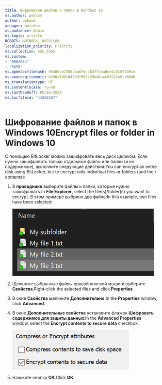 ```yaml
---
title: Шифрование файлов и папок в Windows 10
ms.author: pebaum
author: pebaum
manager: mnirkhe
ms.audience: Admin
ms.topic: article
ROBOTS: NOINDEX, NOFOLLOW
localization_priority: Priority
ms.collection: Adm_O365
ms.custom:
- "9002954"
- "5656"
ms.openlocfilehash: 50366ce2300cba6fecc03f7ebadee4c8189339ce
ms.sourcegitcommit: b398afd92d4259f893c25b48aec65921e6cc68d6
ms.translationtype: HT
ms.contentlocale: ru-RU
ms.lasthandoff: 05/16/2020
ms.locfileid: "44269307"
---
```

# <a name="encrypt-files-or-folder-in-windows-10"></a><span data-ttu-id="7012e-102">Шифрование файлов и папок в Windows 10</span><span class="sxs-lookup"><span data-stu-id="7012e-102">Encrypt files or folder in Windows 10</span></span>

<span data-ttu-id="7012e-103">С помощью BitLocker можно зашифровать весь диск целиком. Если нужно зашифровать только отдельные файлы или папки (и их содержимое), выполните следующие действия:</span><span class="sxs-lookup"><span data-stu-id="7012e-103">You can encrypt an entire disk using BitLocker, but to encrypt only individual files or folders (and their contents):</span></span>

1. <span data-ttu-id="7012e-104">В **проводнике** выберите файлы и папки, которые нужно зашифровать.</span><span class="sxs-lookup"><span data-stu-id="7012e-104">In **File Explorer**, select the file(s)/folder(s) you want to encrypt.</span></span> <span data-ttu-id="7012e-105">В этом примере выбрано два файла:</span><span class="sxs-lookup"><span data-stu-id="7012e-105">In this example, two files have been selected:</span></span>

    ![Выберите файлы или папки для шифрования](media/select-for-encrypting.png)

2. <span data-ttu-id="7012e-107">Щелкните выбранные файлы правой кнопкой мыши и выберите **Свойства**.</span><span class="sxs-lookup"><span data-stu-id="7012e-107">Right-click the selected files and click **Properties**.</span></span>

3. <span data-ttu-id="7012e-108">В окне **Свойства** щелкните **Дополнительно**.</span><span class="sxs-lookup"><span data-stu-id="7012e-108">In the **Properties** window, click **Advanced**.</span></span>

4. <span data-ttu-id="7012e-109">В окне **Дополнительные свойства** установите флажок **Шифровать содержимое для защиты данных**:</span><span class="sxs-lookup"><span data-stu-id="7012e-109">In the **Advanced Properties** window, select the **Encrypt contents to secure data** checkbox:</span></span>

    ![Шифровать содержимое](media/encrypt-contents.png)

5. <span data-ttu-id="7012e-111">Нажмите кнопку **ОК**.</span><span class="sxs-lookup"><span data-stu-id="7012e-111">Click **OK**.</span></span>
